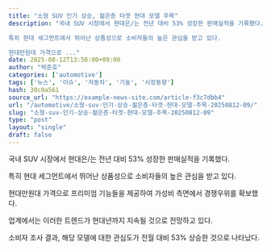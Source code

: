 ```yaml
---
title: "소형 SUV 인기 상승, 젊은층 타겟 현대 모델 주목"
description: "국내 SUV 시장에서 현대은/는 전년 대비 53% 성장한 판매실적을 기록했다.

특히 현대 세그먼트에서 뛰어난 상품성으로 소비자들의 높은 관심을 받고 있다.

현대만원대 가격으로 ..."
date: 2025-08-12T13:58:00+09:00
author: "박준호"
categories: ['automotive']
tags: ['뉴스', '이슈', '자동차', '기술', '시장동향']
hash: 30c0a561
source_url: "https://example-news-site.com/article-f3c7dbb4"
url: "/automotive/소형-suv-인기-상승-젊은층-타겟-현대-모델-주목-20250812-09/"
slug: "소형-suv-인기-상승-젊은층-타겟-현대-모델-주목-20250812-09"
type: "post"
layout: "single"
draft: false
---
```


국내 SUV 시장에서 현대은/는 전년 대비 53% 성장한 판매실적을 기록했다.

특히 현대 세그먼트에서 뛰어난 상품성으로 소비자들의 높은 관심을 받고 있다.

현대만원대 가격으로 프리미엄 기능들을 제공하여 가성비 측면에서 경쟁우위를 확보했다.

업계에서는 이러한 트렌드가 현대년까지 지속될 것으로 전망하고 있다.

소비자 조사 결과, 해당 모델에 대한 관심도가 전월 대비 53% 상승한 것으로 나타났다.
